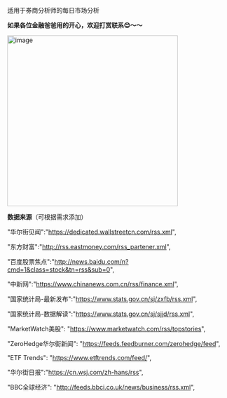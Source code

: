 适用于券商分析师的每日市场分析


**如果各位金融爸爸用的开心，欢迎打赏联系😊～～**



<img width="389" alt="image" src="https://github.com/user-attachments/assets/0f8c1057-3ab2-4e87-8c32-5a7726214a5d" />





**数据来源**（可根据需求添加）

"华尔街见闻":"https://dedicated.wallstreetcn.com/rss.xml",      

"东方财富":"http://rss.eastmoney.com/rss_partener.xml",

"百度股票焦点":"http://news.baidu.com/n?cmd=1&class=stock&tn=rss&sub=0",

"中新网":"https://www.chinanews.com.cn/rss/finance.xml",

"国家统计局-最新发布":"https://www.stats.gov.cn/sj/zxfb/rss.xml",

"国家统计局-数据解读":"https://www.stats.gov.cn/sj/sjjd/rss.xml",


"MarketWatch美股": "https://www.marketwatch.com/rss/topstories",

"ZeroHedge华尔街新闻": "https://feeds.feedburner.com/zerohedge/feed",

"ETF Trends": "https://www.etftrends.com/feed/",

"华尔街日报":"https://cn.wsj.com/zh-hans/rss",

"BBC全球经济": "http://feeds.bbci.co.uk/news/business/rss.xml",


